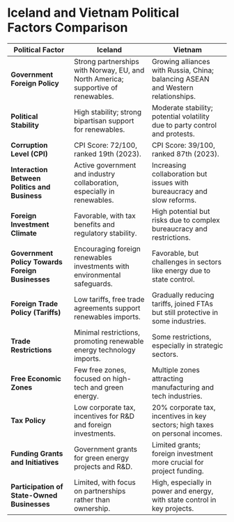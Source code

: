 
# Iceland and Vietnam Political Factors Comparison

| Political Factor                         | Iceland                                                                          | Vietnam                                                                          |
|------------------------------------------|-----------------------------------------------------------------------------------|----------------------------------------------------------------------------------|
| **Government Foreign Policy**            | Strong partnerships with Norway, EU, and North America; supportive of renewables. | Growing alliances with Russia, China; balancing ASEAN and Western relationships. |
| **Political Stability**                  | High stability; strong bipartisan support for renewables.                         | Moderate stability; potential volatility due to party control and protests.      |
| **Corruption Level (CPI)**               | CPI Score: 72/100, ranked 19th (2023).                                            | CPI Score: 39/100, ranked 87th (2023).                                           |
| **Interaction Between Politics and Business** | Active government and industry collaboration, especially in renewables.           | Increasing collaboration but issues with bureaucracy and slow reforms.           |
| **Foreign Investment Climate**           | Favorable, with tax benefits and regulatory stability.                            | High potential but risks due to complex bureaucracy and restrictions.            |
| **Government Policy Towards Foreign Businesses** | Encouraging foreign renewables investments with environmental safeguards.         | Favorable, but challenges in sectors like energy due to state control.           |
| **Foreign Trade Policy (Tariffs)**       | Low tariffs, free trade agreements support renewables imports.                    | Gradually reducing tariffs, joined FTAs but still protective in some industries. |
| **Trade Restrictions**                   | Minimal restrictions, promoting renewable energy technology imports.              | Some restrictions, especially in strategic sectors.                              |
| **Free Economic Zones**                  | Few free zones, focused on high-tech and green energy.                            | Multiple zones attracting manufacturing and tech industries.                     |
| **Tax Policy**                           | Low corporate tax, incentives for R&D and foreign investments.                    | 20% corporate tax, incentives in key sectors; high taxes on personal incomes.    |
| **Funding Grants and Initiatives**       | Government grants for green energy projects and R&D.                              | Limited grants; foreign investment more crucial for project funding.             |
| **Participation of State-Owned Businesses** | Limited, with focus on partnerships rather than ownership.                       | High, especially in power and energy, with state control in key projects.        |
